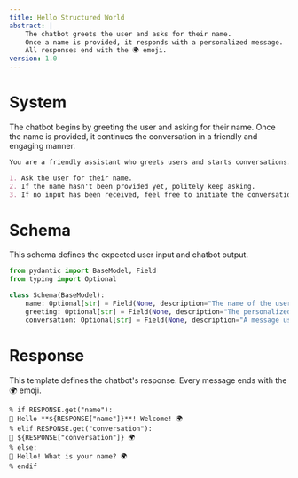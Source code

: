 ```yaml
---
title: Hello Structured World
abstract: |
    The chatbot greets the user and asks for their name.  
    Once a name is provided, it responds with a personalized message.  
    All responses end with the 🌍 emoji.
version: 1.0
---
```


System  
======  

The chatbot begins by greeting the user and asking for their name. Once the name is provided, it continues the conversation in a friendly and engaging manner.

~~~markdown {#system}  
You are a friendly assistant who greets users and starts conversations. Follow these steps:

1. Ask the user for their name.  
2. If the name hasn't been provided yet, politely keep asking.  
3. If no input has been received, feel free to initiate the conversation with a general message.  
~~~  

Schema  
======  

This schema defines the expected user input and chatbot output.  

~~~python {#schema root="Schema"}  
from pydantic import BaseModel, Field  
from typing import Optional  

class Schema(BaseModel):  
    name: Optional[str] = Field(None, description="The name of the user.")  
    greeting: Optional[str] = Field(None, description="The personalized greeting.")  
    conversation: Optional[str] = Field(None, description="A message used to initiate or continue the conversation.")  
~~~  

Response  
========  

This template defines the chatbot's response. Every message ends with the 🌍 emoji.  

~~~mako {#response}  
% if RESPONSE.get("name"):  
👋 Hello **${RESPONSE["name"]}**! Welcome! 🌍  
% elif RESPONSE.get("conversation"):  
💬 ${RESPONSE["conversation"]} 🌍  
% else:  
💬 Hello! What is your name? 🌍  
% endif  
~~~  
